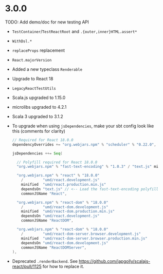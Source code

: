# 3.0.0

TODO: Add demo/doc for new testing API

- `TestContainer`/`TestReactRoot` and `.{outer,inner}HTML.assert*`
- `WithDsl.*`
- `replaceProps` replacement

- `React.majorVersion`

- Added a new typeclass `Renderable`

- Upgrade to React 18

- `LegacyReactTestUtils`

- Scala.js upgraded to 1.15.0
- microlibs upgraded to 4.2.1
- Scala 3 upgraded to 3.1.2

- To upgrade when using `jsDependencies`, make your sbt config look like this (comments for clarity)

  ```scala
  // Required for React 18.0.0
  dependencyOverrides += "org.webjars.npm" % "scheduler" % "0.22.0",

  jsDependencies ++= Seq(

    // Polyfill required for React 18.0.0
    "org.webjars.npm" % "fast-text-encoding" % "1.0.3" / "text.js" minified "text.min.js"

    "org.webjars.npm" % "react" % "18.0.0"
      /         "umd/react.development.js"
      minified  "umd/react.production.min.js"
      dependsOn "text.js" // <-- Load the fast-text-encoding polyfill before loading React itself
      commonJSName "React",

    "org.webjars.npm" % "react-dom" % "18.0.0"
      /         "umd/react-dom.development.js"
      minified  "umd/react-dom.production.min.js"
      dependsOn "umd/react.development.js"
      commonJSName "ReactDOM",

    "org.webjars.npm" % "react-dom" % "18.0.0"
      /         "umd/react-dom-server.browser.development.js"
      minified  "umd/react-dom-server.browser.production.min.js"
      dependsOn "umd/react-dom.development.js"
      commonJSName "ReactDOMServer",
  ),
  ```

* Deprecated `.renderBackend`. See https://github.com/japgolly/scalajs-react/pull/1125 for how to replace it.
